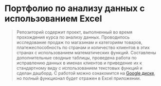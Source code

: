 # Портфолио по анализу данных с использованием Excel
> Репозиторий содержит проект, выполненный во время прохождения курса по анализу данных. Проводилось исследование продаж по магазинам и категориям товаров, платежеспособность по странам и количество клиентов в этих странах с использованием математических функций. Составлены дополнительные сводные таблицы, проведена работа по исправлению данных в именах клиентов и приведение их к стандартному виду с использованием текстовых функций и сделан дашборд. С работой можно ознакомится на [Google диске](https://docs.google.com/spreadsheets/d/1VtKr9KBqCe8h5KaSqFHHic9UT55Y3ZpI/edit?usp=sharing&ouid=101142551206336549858&rtpof=true&sd=true), но полный функционал будет отражен в Excel приложении.

